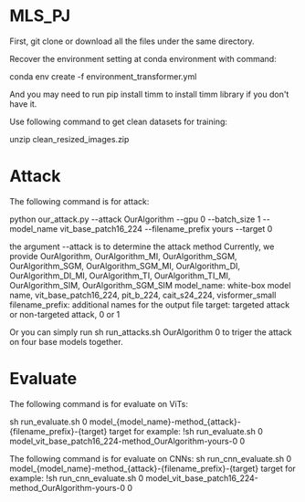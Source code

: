 # MLS_PJ

First, git clone or download all the files under the same directory.

Recover the environment setting at conda environment with command:

conda env create -f environment_transformer.yml

And you may need to run pip install timm to install timm library if you don't have it.

Use following command to get clean datasets for training:

unzip clean_resized_images.zip

# Attack
The following command is for attack:

python our_attack.py --attack OurAlgorithm --gpu 0 --batch_size 1 --model_name vit_base_patch16_224 --filename_prefix yours --target 0

the argument --attack is to determine the attack method
Currently, we provide OurAlgorithm, OurAlgorithm_MI, OurAlgorithm_SGM, OurAlgorithm_SGM, OurAlgorithm_SGM_MI, OurAlgorithm_DI, OurAlgorithm_DI_MI, OurAlgorithm_TI, OurAlgorithm_TI_MI, OurAlgorithm_SIM, OurAlgorithm_SGM_SIM
model_name: white-box model name, vit_base_patch16_224, pit_b_224, cait_s24_224, visformer_small
filename_prefix: additional names for the output file
target: targeted attack or non-targeted attack, 0 or 1

Or you can simply run sh run_attacks.sh OurAlgorithm 0 to triger the attack on four base models together.

# Evaluate
The following command is for evaluate on ViTs:

sh run_evaluate.sh 0 model_{model_name}-method_{attack}-{filename_prefix}-{target} target
for example: !sh run_evaluate.sh 0 model_vit_base_patch16_224-method_OurAlgorithm-yours-0 0

The following command is for evaluate on CNNs:
sh run_cnn_evaluate.sh 0 model_{model_name}-method_{attack}-{filename_prefix}-{target} target
for example: !sh run_cnn_evaluate.sh 0 model_vit_base_patch16_224-method_OurAlgorithm-yours-0 0
